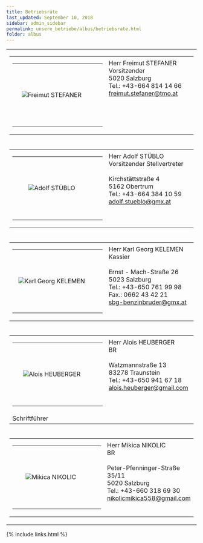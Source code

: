 ```yaml
---
title: Betriebsräte
last_updated: September 10, 2018
sidebar: admin_sidebar
permalink: unsere_betriebe/albus/betriebsrate.html
folder: albus
---
```


<table cellpadding="0" cellspacing="0" border="0" summary="">
 <tbody>
 <tr>
  <td valign="top">

   <table cellpadding="0" cellspacing="0" border="0" summary="">
    <tbody>
    <tr>
     <td valign="top" class="lauftext">
      <table cellpadding="0" cellspacing="0" border="0" summary="">
       <tbody>
       <tr>
        <td width="217" class="kontaktimage" align="center" valign="middle">
         <img src="https://br-richard.github.io/images/albus/Stefaner_15.jpg" alt="Freimut STEFANER" border="0">
        </td>
        <td width="15"><img alt="" src="http://netzwerke.oegb.at/br_richard/data/images/1x1.gif" width="15"
                            height="160"><br></td>
       </tr>
       </tbody>
      </table>
     </td>
     <td valign="top" class="lauftext" width="217">
      <img alt="" src="http://netzwerke.oegb.at/br_richard/data/images/1x1.gif" width="1" height="5"><br>
      <span class="kontaktname">Herr Freimut STEFANER </span><br>
      <span class="kontaktfunktion">Vorsitzender</span><br>
      5020 Salzburg
      <br>Tel.: +43-664 814 14 66
      <br><a href="mailto:freimut.stefaner@tmo.at" class="kontaktemail">freimut.stefaner@tmo.at</a>
     </td>
    </tr>
    </tbody>
   </table><!-- R:0.012923955917358  --></td>
 </tr>
 <tr>
  <td valign="top">
   <!-- cacheInfo : 7224926c7480f91d6abc2e5e4f9bb3fb -->
   <table cellpadding="0" cellspacing="0" border="0" summary="">
    <tbody>
    <tr>
     <td valign="top" class="lauftext">
      <table cellpadding="0" cellspacing="0" border="0" summary="">
       <tbody>
       <tr>
        <td width="217" class="kontaktimage" align="center" valign="middle">
         <img src="https://br-richard.github.io/images/albus/Stueblo_15.jpg" alt="Adolf STÜBLO" border="0">
        </td>
        <td width="15"><img alt="" src="http://netzwerke.oegb.at/br_richard/data/images/1x1.gif" width="15"
                            height="160"><br></td>
       </tr>
       </tbody>
      </table>
     </td>
     <td valign="top" class="lauftext" width="217">
      <img alt="" src="http://netzwerke.oegb.at/br_richard/data/images/1x1.gif" width="1" height="5"><br>
      <span class="kontaktname">Herr Adolf STÜBLO </span><br>
      <span class="kontaktfunktion">Vorsitzender Stellvertreter</span><br>
      <br>Kirchstättstraße 4<br>
      5162 Obertrum
      <br>Tel.: +43-664 384 10 59
      <br><a href="mailto:adolf.stueblo@gmx.at" class="kontaktemail">adolf.stueblo@gmx.at</a>
     </td>
    </tr>
    <tr></tr>
    </tbody>
   </table><!-- R:0.011792898178101  --></td>
 </tr>
 <tr>
  <td valign="top">
   <!-- cacheInfo : 957d651e3f1fc7deb5980e35515af0e1 -->
   <table cellpadding="0" cellspacing="0" border="0" summary="">
    <tbody>
    <tr>
     <td valign="top" class="lauftext">
      <table cellpadding="0" cellspacing="0" border="0" summary="">
       <tbody>
       <tr>
        <td width="217" class="kontaktimage" align="center" valign="middle">
         <img src="https://br-richard.github.io/images/albus/Kelemen_15.jpg" alt="Karl Georg KELEMEN" border="0">
        </td>
        <td width="15"><img alt="" src="http://netzwerke.oegb.at/br_richard/data/images/1x1.gif" width="15" height="160"><br></td>
       </tr>
       </tbody>
      </table>
     </td>
     <td valign="top" class="lauftext" width="217">
      <img alt="" src="http://netzwerke.oegb.at/br_richard/data/images/1x1.gif" width="1" height="5"><br>
      <span class="kontaktname">Herr Karl Georg KELEMEN </span><br>
      <span class="kontaktfunktion">Kassier</span><br>
      <br>Ernst - Mach-Straße 26<br>
      5023 Salzburg
      <br>Tel.: +43-650 761 99 98
      <br>Fax.: 0662 43 42 21
      <br><a href="mailto:sbg-benzinbruder@gmx.at" class="kontaktemail">sbg-benzinbruder@gmx.at</a>
     </td>
    </tr>
    </tbody>
   </table><!-- R:0.010795116424561  --></td>
 </tr>
 <tr>
  <td valign="top">
   <!-- cacheInfo : fbdf3d6eec10d0bf25a88dad233236af -->
   <table cellpadding="0" cellspacing="0" border="0" summary="">
    <tbody>
    <tr>
     <td valign="top" class="lauftext">
      <table cellpadding="0" cellspacing="0" border="0" summary="">
       <tbody>
       <tr>
        <td width="217" class="kontaktimage" align="center" valign="middle">
         <img src="https://br-richard.github.io/images/albus/Heuberger_15.jpg" alt="Alois HEUBERGER" border="0">
        </td>
        <td width="15"><img alt="" src="http://netzwerke.oegb.at/br_richard/data/images/1x1.gif" width="15"
                            height="160"><br></td>
       </tr>
       </tbody>
      </table>
     </td>
     <td valign="top" class="lauftext" width="217">
      <img alt="" src="http://netzwerke.oegb.at/br_richard/data/images/1x1.gif" width="1" height="5"><br>
      <span class="kontaktname">Herr Alois HEUBERGER </span><br>
      <span class="kontaktfunktion">BR</span><br>
      <br>Watzmannstraße 13<br>
      83278 Traunstein
      <br>Tel.: +43-650 941 67 18
      <br><a href="mailto:alois.heuberger@gmail.com" class="kontaktemail">alois.heuberger@gmail.com</a>
     </td>
    </tr>
    <tr>
     <td colspan="2" class="lauftext">Schriftführer</td>
    </tr>
    </tbody>
   </table><!-- R:0.010648965835571  --></td>
 </tr>
 <tr>
  <td valign="top">
   <!-- cacheInfo : 0120cb21b3e99e2b2a3fcda434c4f028 -->
   <table cellpadding="0" cellspacing="0" border="0" summary="">
    <tbody>
    <tr>
     <td valign="top" class="lauftext">
      <table cellpadding="0" cellspacing="0" border="0" summary="">
       <tbody>
       <tr>
        <td width="217" class="kontaktimage" align="center" valign="middle">
         <img src="https://br-richard.github.io/images/albus/Nikolic_15.jpg" alt="Mikica NIKOLIC" border="0">
        </td>
        <td width="15"><img alt="" src="http://netzwerke.oegb.at/br_richard/data/images/1x1.gif" width="15"
                            height="160"><br></td>
       </tr>
       </tbody>
      </table>
     </td>
     <td valign="top" class="lauftext" width="217">
      <img alt="" src="http://netzwerke.oegb.at/br_richard/data/images/1x1.gif" width="1" height="5"><br>
      <span class="kontaktname">Herr Mikica NIKOLIC </span><br>
      <span class="kontaktfunktion">BR</span><br>
      <br>Peter-Pfenninger-Straße 35/11<br>
      5020 Salzburg
      <br>Tel.: +43-660 318 69 30
      <br><a href="mailto:nikolicmikica558@gmail.com" class="kontaktemail">nikolicmikica558@gmail.com</a>
     </td>
    </tr>
    </tbody>
   </table><!-- R:0.011760950088501  --></td>
 </tr>
 </tbody>
</table>
{% include links.html %}
